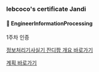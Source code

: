 ### lebcoco's certificate Jandi

#### :bookmark_tabs: EngineerInformationProcessing



1주차 인증



[정보처리기사실기 잔디팜 개요 바로가기]()

[계획 바로가기]()



